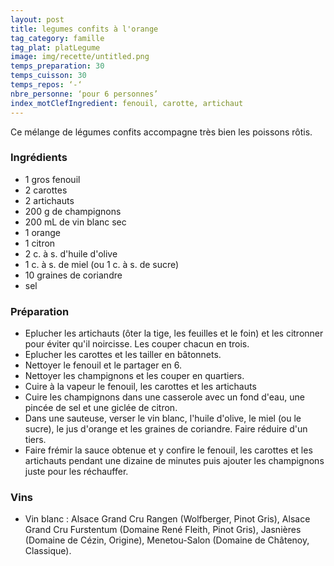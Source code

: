 ```yaml
---
layout: post
title: legumes confits à l'orange
tag_category: famille
tag_plat: platLegume
image: img/recette/untitled.png
temps_preparation: 30
temps_cuisson: 30
temps_repos: ‘-‘
nbre_personne: ‘pour 6 personnes’
index_motClefIngredient: fenouil, carotte, artichaut
---
```

Ce mélange de légumes confits accompagne très bien les poissons rôtis.

### Ingrédients
* 1 gros fenouil
* 2 carottes
* 2 artichauts
* 200 g de champignons
* 200 mL de vin blanc sec
* 1 orange
* 1 citron
* 2 c. à s. d'huile d'olive
* 1 c. à s. de miel (ou 1 c. à s. de sucre)
* 10 graines de coriandre
* sel

### Préparation
* Eplucher les artichauts (ôter la tige, les feuilles et le foin) et les citronner pour éviter qu'il noircisse. Les couper chacun en trois.
* Eplucher les carottes et les tailler en bâtonnets.
* Nettoyer le fenouil et le partager en 6.
* Nettoyer les champignons et les couper en quartiers.
* Cuire à la vapeur le fenouil, les carottes et les artichauts
* Cuire les champignons dans une casserole avec un fond d'eau, une pincée de sel et une giclée de citron.
* Dans une sauteuse, verser le vin blanc, l'huile d'olive, le miel (ou le sucre), le jus d'orange et les graines de coriandre. Faire réduire d'un tiers.
* Faire frémir la sauce obtenue et y confire le fenouil, les carottes et les artichauts pendant une dizaine de minutes puis ajouter les champignons juste pour les réchauffer.

### Vins
* Vin blanc : Alsace Grand Cru Rangen (Wolfberger, Pinot Gris), Alsace Grand Cru Furstentum (Domaine René Fleith, Pinot Gris), Jasnières (Domaine de Cézin, Origine), Menetou-Salon (Domaine de Châtenoy, Classique).
